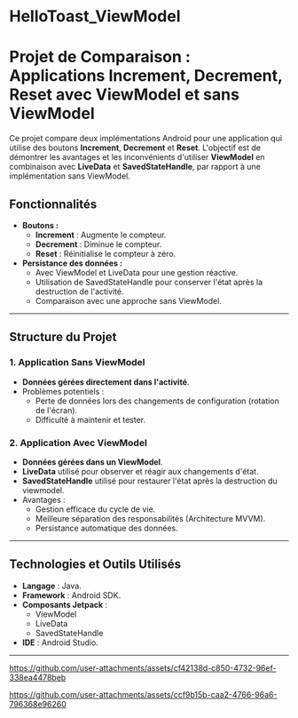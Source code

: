 # HelloToast_ViewModel
# Projet de Comparaison : Applications Increment, Decrement, Reset avec ViewModel et sans ViewModel

Ce projet compare deux implémentations Android pour une application qui utilise des boutons **Increment**, **Decrement** et **Reset**. L'objectif est de démontrer les avantages et les inconvénients d'utiliser **ViewModel** en combinaison avec **LiveData** et **SavedStateHandle**, par rapport à une implémentation sans ViewModel.

## Fonctionnalités
- **Boutons :**
  - **Increment** : Augmente le compteur.
  - **Decrement** : Diminue le compteur.
  - **Reset** : Réinitialise le compteur à zéro.
- **Persistance des données :**
  - Avec ViewModel et LiveData pour une gestion réactive.
  - Utilisation de SavedStateHandle pour conserver l'état après la destruction de l'activité.
  - Comparaison avec une approche sans ViewModel.

---

## Structure du Projet

### 1. Application Sans ViewModel
- **Données gérées directement dans l'activité**.
- Problèmes potentiels : 
  - Perte de données lors des changements de configuration (rotation de l'écran).
  - Difficulté à maintenir et tester.

### 2. Application Avec ViewModel
- **Données gérées dans un ViewModel**.
- **LiveData** utilisé pour observer et réagir aux changements d'état.
- **SavedStateHandle** utilisé pour restaurer l'état après la destruction du viewmodel.
- Avantages :
  - Gestion efficace du cycle de vie.
  - Meilleure séparation des responsabilités (Architecture MVVM).
  - Persistance automatique des données.

---

## Technologies et Outils Utilisés
- **Langage** : Java.
- **Framework** : Android SDK.
- **Composants Jetpack** :
  - ViewModel
  - LiveData
  - SavedStateHandle
- **IDE** : Android Studio.

---






https://github.com/user-attachments/assets/cf42138d-c850-4732-96ef-338ea4478beb


https://github.com/user-attachments/assets/ccf9b15b-caa2-4766-96a6-796368e96260





